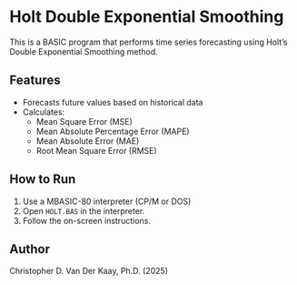 # Holt Double Exponential Smoothing

This is a BASIC program that performs time series forecasting using Holt’s Double Exponential Smoothing method.

## Features

- Forecasts future values based on historical data
- Calculates:
  - Mean Square Error (MSE)
  - Mean Absolute Percentage Error (MAPE)
  - Mean Absolute Error (MAE)
  - Root Mean Square Error (RMSE)

## How to Run

1. Use a MBASIC-80 interpreter (CP/M or DOS)
2. Open `HOLT.BAS` in the interpreter.
3. Follow the on-screen instructions.

## Author

Christopher D. Van Der Kaay, Ph.D. (2025)
